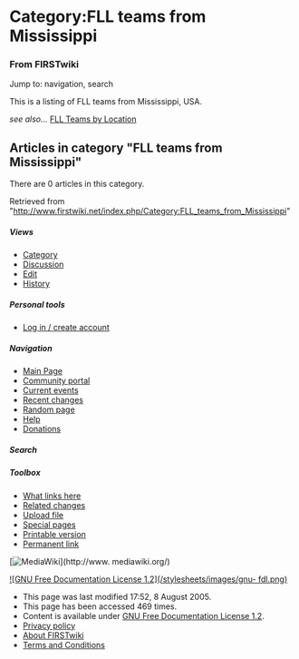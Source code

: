 # Category:FLL teams from Mississippi

### From FIRSTwiki

Jump to: navigation, search

This is a listing of FLL teams from Mississippi, USA.

_see also..._ [FLL Teams by Location](/index.php/FLL_Teams_by_Location "FLL
Teams by Location" )

  

## Articles in category "FLL teams from Mississippi"

There are 0 articles in this category.

Retrieved from
"<http://www.firstwiki.net/index.php/Category:FLL_teams_from_Mississippi>"

##### Views

  * [Category](/index.php/Category:FLL_teams_from_Mississippi)
  * [Discussion](/index.php?title=Category_talk:FLL_teams_from_Mississippi&action=edit)
  * [Edit](/index.php?title=Category:FLL_teams_from_Mississippi&action=edit)
  * [History](/index.php?title=Category:FLL_teams_from_Mississippi&action=history)

##### Personal tools

  * [Log in / create account](/index.php?title=Special:Userlogin&returnto=Category:FLL_teams_from_Mississippi)

[](/index.php/Main_Page "Main Page" )

##### Navigation

  * [Main Page](/index.php/Main_Page)
  * [Community portal](/index.php/FIRSTwiki:Community_portal)
  * [Current events](/index.php/Current_events)
  * [Recent changes](/index.php/Special:Recentchanges)
  * [Random page](/index.php/Special:Random)
  * [Help](/index.php/Help:Contents)
  * [Donations](/index.php/FIRSTwiki:Site_support)

##### Search



##### Toolbox

  * [What links here](/index.php/Special:Whatlinkshere/Category:FLL_teams_from_Mississippi)
  * [Related changes](/index.php/Special:Recentchangeslinked/Category:FLL_teams_from_Mississippi)
  * [Upload file](/index.php/Special:Upload)
  * [Special pages](/index.php/Special:Specialpages)
  * [Printable version](/index.php?title=Category:FLL_teams_from_Mississippi&printable=yes)
  * [Permanent link](/index.php?title=Category:FLL_teams_from_Mississippi&oldid=40615)

[![MediaWiki](/skins/common/images/poweredby_mediawiki_88x31.png)](http://www.
mediawiki.org/)

[![GNU Free Documentation License 1.2](/stylesheets/images/gnu-
fdl.png)](http://www.gnu.org/copyleft/fdl.html)

  * This page was last modified 17:52, 8 August 2005.
  * This page has been accessed 469 times.
  * Content is available under [GNU Free Documentation License 1.2](http://www.gnu.org/copyleft/fdl.html "http://www.gnu.org/copyleft/fdl.html" ).
  * [Privacy policy](/index.php/FIRSTwiki:Privacy_policy "FIRSTwiki:Privacy policy" )
  * [About FIRSTwiki](/index.php/FIRSTwiki:About "FIRSTwiki:About" )
  * [Terms and Conditions](/index.php/FIRSTwiki:Terms_and_conditions "FIRSTwiki:Terms and conditions" )

